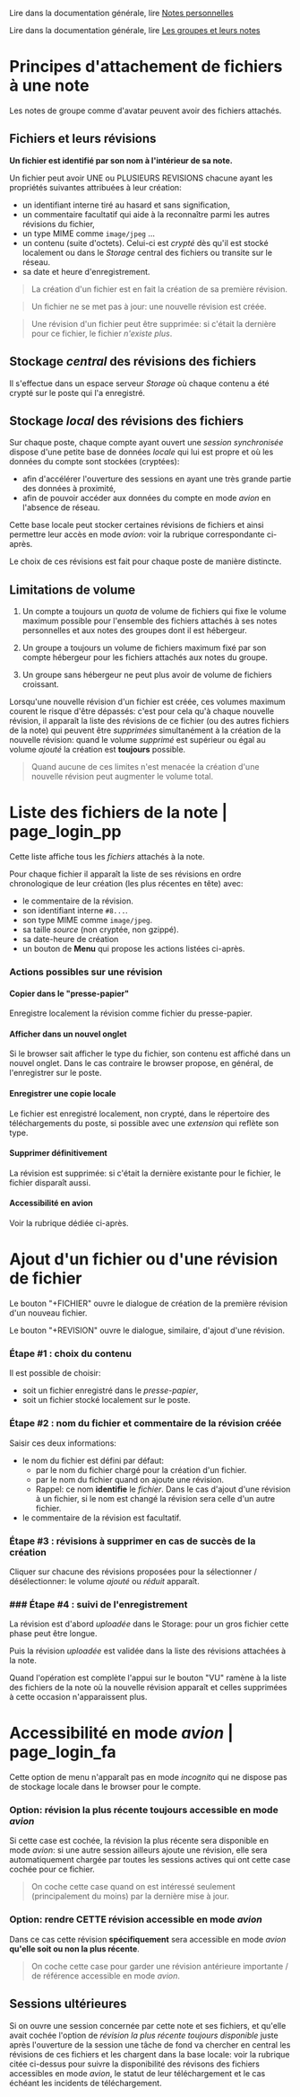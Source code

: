 Lire dans la documentation générale, lire <a href="$$/appli/notes.html" target="_blank">Notes personnelles</a>

Lire dans la documentation générale, lire <a href="$$/appli/groupes.html" target="_blank">Les groupes et leurs notes</a>

# Principes d'attachement de fichiers à une note
Les notes de groupe comme d'avatar peuvent avoir des fichiers attachés.

## Fichiers et leurs révisions
**Un fichier est identifié par son nom à l'intérieur de sa note.**

Un fichier peut avoir UNE ou PLUSIEURS REVISIONS chacune ayant les propriétés suivantes attribuées à leur création:
- un identifiant interne tiré au hasard et sans signification,
- un commentaire facultatif qui aide à la reconnaître parmi les autres révisions du fichier,
- un type MIME comme `image/jpeg` ...
- un contenu (suite d'octets). Celui-ci est _crypté_ dès qu'il est stocké localement ou dans le _Storage_ central des fichiers ou transite sur le réseau.
- sa date et heure d'enregistrement.

> La création d'un fichier est en fait la création de sa première révision.

> Un fichier ne se met pas à jour: une nouvelle révision est créée.

> Une révision d'un fichier peut être supprimée: si c'était la dernière pour ce fichier, le fichier _n'existe plus_.

## Stockage _central_ des révisions des fichiers
Il s'effectue dans un espace serveur _Storage_ où chaque contenu a été crypté sur le poste qui l'a enregistré.

## Stockage _local_ des révisions des fichiers
Sur chaque poste, chaque compte ayant ouvert une _session synchronisée_ dispose d'une petite base de données _locale_ qui lui est propre et où les données du compte sont stockées (cryptées):
- afin d'accélérer l'ouverture des sessions en ayant une très grande partie des données à proximité,
- afin de pouvoir accéder aux données du compte en mode _avion_ en l'absence de réseau.

Cette base locale peut stocker certaines révisions de fichiers et ainsi permettre leur accès en mode _avion_: voir la rubrique correspondante ci-après. 

Le choix de ces révisions est fait pour chaque poste de manière distincte.

## Limitations de volume
1) Un compte a toujours un _quota_ de volume de fichiers qui fixe le volume maximum possible pour l'ensemble des fichiers attachés à ses notes personnelles et aux notes des groupes dont il est hébergeur.

2) Un groupe a toujours un volume de fichiers maximum fixé par son compte hébergeur pour les fichiers attachés aux notes du groupe.

3) Un groupe sans hébergeur ne peut plus avoir de volume de fichiers croissant.

Lorsqu'une nouvelle révision d'un fichier est créée, ces volumes maximum courent le risque d'être dépassés: c'est pour cela qu'à chaque nouvelle révision, il apparaît la liste des révisions de ce fichier (ou des autres fichiers de la note) qui peuvent être _supprimées_ simultanément à la création de la nouvelle révision: quand le volume _supprimé_ est supérieur ou égal au volume _ajouté_ la création est **toujours** possible.

> Quand aucune de ces limites n'est menacée la création d'une nouvelle révision peut augmenter le volume total.

# Liste des fichiers de la note | page_login_pp
Cette liste affiche tous les _fichiers_ attachés à la note.

Pour chaque fichier il apparaît la liste de ses révisions en ordre chronologique de leur création (les plus récentes en tête) avec:
- le commentaire de la révision.
- son identifiant interne `#8...`.
- son type MIME comme `image/jpeg`.
- sa taille _source_ (non cryptée, non gzippé).
- sa date-heure de création
- un bouton de **Menu** qui propose les actions listées ci-après.

### Actions possibles sur une révision

#### Copier dans le "presse-papier"
Enregistre localement la révision comme fichier du presse-papier.

#### Afficher dans un nouvel onglet
Si le browser sait afficher le type du fichier, son contenu est affiché dans un nouvel onglet. Dans le cas contraire le browser propose, en général, de l'enregistrer sur le poste.

#### Enregistrer une copie locale
Le fichier est enregistré localement, non crypté, dans le répertoire des téléchargements du poste, si possible avec une _extension_ qui reflète son type.

#### Supprimer définitivement
La révision est supprimée: si c'était la dernière existante pour le fichier, le fichier disparaît aussi.

#### Accessibilité en avion
Voir la rubrique dédiée ci-après.

# Ajout d'un fichier ou d'une révision de fichier
Le bouton "+FICHIER" ouvre le dialogue de création de la première révision d'un nouveau fichier.

Le bouton "+REVISION" ouvre le dialogue, similaire, d'ajout d'une révision.

### Étape #1 : choix du contenu
Il est possible de choisir:
- soit un fichier enregistré dans le _presse-papier_,
- soit un fichier stocké localement sur le poste.

### Étape #2 : nom du fichier et commentaire de la révision créée
Saisir ces deux informations:
- le nom du fichier est défini par défaut:
  - par le nom du fichier chargé pour la création d'un fichier.
  - par le nom du fichier quand on ajoute une révision.
  - Rappel: ce nom **identifie** le _fichier_. Dans le cas d'ajout d'une révision à un fichier, si le nom est changé la révision sera celle d'un autre fichier.
- le commentaire de la révision est facultatif.

### Étape #3 : révisions à supprimer en cas de succès de la création
Cliquer sur chacune des révisions proposées pour la sélectionner / désélectionner: le volume _ajouté_ ou _réduit_ apparaît.

### ### Étape #4 : suivi de l'enregistrement
La révision est d'abord _uploadée_ dans le Storage: pour un gros fichier cette phase peut être longue.

Puis la révision _uploadée_ est validée dans la liste des révisions attachées à la note.

Quand l'opération est complète l'appui sur le bouton "VU" ramène à la liste des fichiers de la note où la nouvelle révision apparaît et celles supprimées à cette occasion n'apparaissent plus.

# Accessibilité en mode _avion_ | page_login_fa
Cette option de menu n'apparaît pas en mode _incognito_ qui ne dispose pas de stockage locale dans le browser pour le compte.

### Option: révision la plus récente toujours accessible en mode _avion_
Si cette case est cochée, la révision la plus récente sera disponible en mode _avion_: si une autre session ailleurs ajoute une révision, elle sera automatiquement chargée par toutes les sessions actives qui ont cette case cochée pour ce fichier.

> On coche cette case quand on est intéressé seulement (principalement du moins) par la dernière mise à jour.

### Option: rendre CETTE révision accessible en mode _avion_
Dans ce cas cette révision **spécifiquement** sera accessible en mode _avion_ **qu'elle soit ou non la plus récente**.

> On coche cette case pour garder une révision antérieure importante / de référence accessible en mode _avion_.

## Sessions ultérieures
Si on ouvre une session concernée par cette note et ses fichiers, et qu'elle avait cochée l'option de _révision la plus récente toujours disponible_ juste après l'ouverture de la session une tâche de fond va chercher en central les révisions de ces fichiers et les chargent dans la base locale: voir la rubrique citée ci-dessus pour suivre la disponibilité des révisons des fichiers accessibles en mode _avion_, le statut de leur téléchargement et le cas échéant les incidents de téléchargement.
